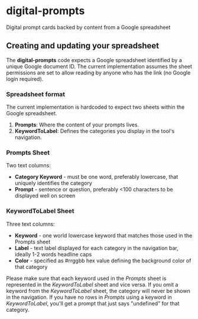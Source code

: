 # digital-prompts
Digital prompt cards backed by content from a Google spreadsheet

## Creating and updating your spreadsheet
The **digital-prompts** code expects a Google spreadsheet identified by a unique Google document ID. The current implementation assumes the sheet permissions are set to allow reading by anyone who has the link (no Google login required).

### Spreadsheet format
The current implementation is hardcoded to expect two sheets within the Google spreadsheet.

1. **Prompts**: Where the content of your prompts lives. 
2. **KeywordToLabel**: Defines the categories you display in the tool's navigation. 

### Prompts Sheet
Two text columns: 
* **Category Keyword** - must be one word, preferably lowercase, that uniquely identifies the category
* **Prompt** - sentence or question, preferably <100 characters to be displayed well on screen

### KeywordToLabel Sheet
Three text columns: 
* **Keyword** - one world lowercase keyword that matches those used in the Prompts sheet
* **Label** - text label displayed for each category in the navigation bar, ideally 1-2 words headline caps
* **Color** - specified as #rrggbb hex value defining the background color of that category

Please make sure that each keyword used in the *Prompts* sheet is represented in the *KeywordToLabel* sheet and vice versa. If you omit a keyword from the *KeywordToLabel* sheet, the category will never be shown in the navigation. If you have no rows in *Prompts* using a keyword in *KeywordToLabel*, you'll get a prompt that just says "undefined" for that category.
